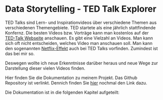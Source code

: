 # Data Storytelling - TED Talk Explorer

TED Talks sind Lern- und Inspirationvideos über verschiedene Themen aus verschiedenen Themengebiete.
TED startete als eine jährlich stattfindende Konfernz. Die besten Videos bzw. Vorträge kann man kostenlos auf der [TED-Talk Webseite](https://www.ted.com) anschauen. Es gibt eine Vielzahl an Videos. Man kann sich oft nicht entscheiden, welches Video man anschauen soll. Man kann den sogenannten [Netflix-Effekt](https://www.brandeins.de/magazine/brand-eins-wirtschaftsmagazin/2020/die-neue-konsumgesellschaft/der-netflix-effekt) auch bei TED Talks vorfinden. Zumindest ist das bei mir so. 

Deswegen wollte ich neue Erkenntnisse darüber heraus und neue Wege zur Darstellung dieser vielen Videos finden. 

Hier finden Sie die Dokumentation zu meinem Projekt. Das Github Repository ist verlinkt. Dennich finden Sie [hier](https://github.com/Marenabele/dokumentation_ted) nochmal den Link dazu. 

Die Dokumentation ist in die folgenden Kapitel aufgeteilt: 

```{tableofcontents}
```
